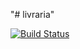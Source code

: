 "# livraria" 

[![Build Status](https://travis-ci.com/moxiss19/livraria.svg?branch=main)](https://travis-ci.com/moxiss19/livraria)
